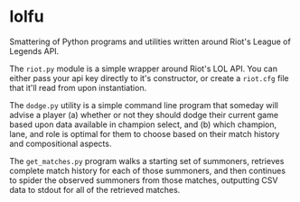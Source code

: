 lolfu
=====
Smattering of Python programs and utilities written around Riot's League of Legends API.

The <code>riot.py</code> module is a simple wrapper around Riot's LOL API. You can
either pass your api key directly to it's constructor, or create a <code>riot.cfg</code>
file that it'll read from upon instantiation.

The <code>dodge.py</code> utility is a simple command line program that someday will
advise a player (a) whether or not they should dodge their current game based upon
data available in champion select, and (b) which champion, lane, and role is optimal
for them to choose based on their match history and compositional aspects.

The <code>get_matches.py</code> program walks a starting set of summoners, retrieves
complete match history for each of those summoners, and then continues to spider
the observed summoners from those matches, outputting CSV data to stdout for all of
the retrieved matches.
